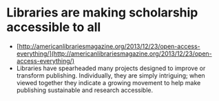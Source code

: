 # Libraries are making scholarship accessible to all

  * [http://americanlibrariesmagazine.org/2013/12/23/open-access-everything/](http://americanlibrariesmagazine.org/2013/12/23/open-access-everything/)
  * Libraries have spearheaded many projects designed to improve or transform publishing. Individually, they are simply intriguing; when viewed together they indicate a growing movement to help make publishing sustainable and research accessible.

